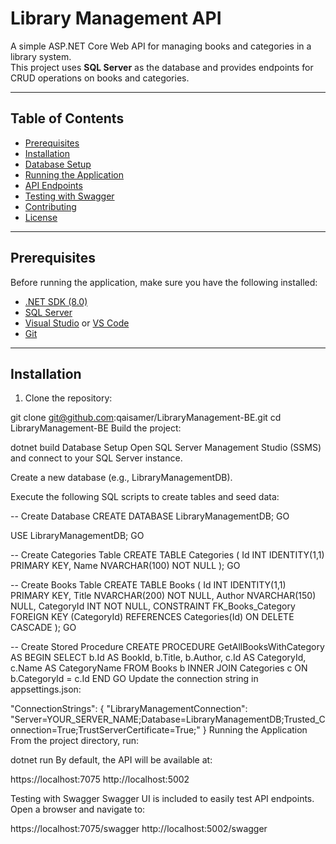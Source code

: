 # Library Management API

A simple ASP.NET Core Web API for managing books and categories in a library system.  
This project uses **SQL Server** as the database and provides endpoints for CRUD operations on books and categories.

---

## Table of Contents

- [Prerequisites](#prerequisites)  
- [Installation](#installation)  
- [Database Setup](#database-setup)  
- [Running the Application](#running-the-application)  
- [API Endpoints](#api-endpoints)  
- [Testing with Swagger](#testing-with-swagger)  
- [Contributing](#contributing)  
- [License](#license)  

---

## Prerequisites

Before running the application, make sure you have the following installed:

- [.NET SDK (8.0)](https://dotnet.microsoft.com/download)  
- [SQL Server](https://www.microsoft.com/en-us/sql-server/sql-server-downloads)  
- [Visual Studio](https://visualstudio.microsoft.com/) or [VS Code](https://code.visualstudio.com/)  
- [Git](https://git-scm.com/)  

---

## Installation

1. Clone the repository:

git clone git@github.com:qaisamer/LibraryManagement-BE.git
cd LibraryManagement-BE
Build the project:

dotnet build
Database Setup
Open SQL Server Management Studio (SSMS) and connect to your SQL Server instance.

Create a new database (e.g., LibraryManagementDB).

Execute the following SQL scripts to create tables and seed data:


-- Create Database
CREATE DATABASE LibraryManagementDB;
GO

USE LibraryManagementDB;
GO

-- Create Categories Table
CREATE TABLE Categories (
    Id INT IDENTITY(1,1) PRIMARY KEY,
    Name NVARCHAR(100) NOT NULL
);
GO

-- Create Books Table
CREATE TABLE Books (
    Id INT IDENTITY(1,1) PRIMARY KEY,
    Title NVARCHAR(200) NOT NULL,
    Author NVARCHAR(150) NULL,
    CategoryId INT NOT NULL,
    CONSTRAINT FK_Books_Category FOREIGN KEY (CategoryId) REFERENCES Categories(Id) ON DELETE CASCADE
);
GO

-- Create Stored Procedure
CREATE PROCEDURE GetAllBooksWithCategory
AS
BEGIN
    SELECT 
        b.Id AS BookId,
        b.Title,
        b.Author,
        c.Id AS CategoryId,
        c.Name AS CategoryName
    FROM Books b
    INNER JOIN Categories c
        ON b.CategoryId = c.Id
END
GO
Update the connection string in appsettings.json:

"ConnectionStrings": {
  "LibraryManagementConnection": "Server=YOUR_SERVER_NAME;Database=LibraryManagementDB;Trusted_Connection=True;TrustServerCertificate=True;"
}
Running the Application
From the project directory, run:

dotnet run
By default, the API will be available at:

https://localhost:7075
http://localhost:5002

Testing with Swagger
Swagger UI is included to easily test API endpoints. Open a browser and navigate to:

https://localhost:7075/swagger
http://localhost:5002/swagger
